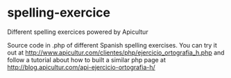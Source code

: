 spelling-exercice
=================

Different spelling exercices powered by Apicultur

Source code in .php of different Spanish spelling exercises. You can try it out at http://www.apicultur.com/clientes/php/ejercicio_ortografia_h.php and follow a tutorial about how to built a similar php page at http://blog.apicultur.com/api-ejercicio-ortografia-h/
